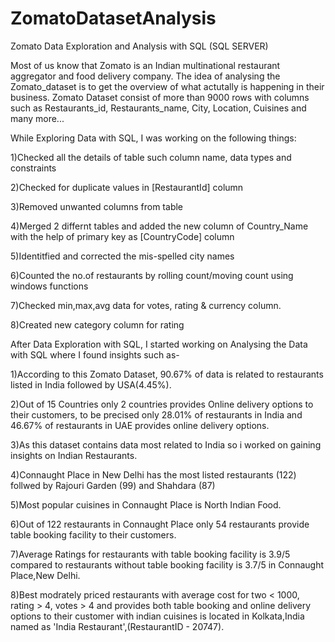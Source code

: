 # ZomatoDatasetAnalysis
Zomato Data Exploration and Analysis with SQL (SQL SERVER)

Most of us know that Zomato is an Indian multinational restaurant aggregator and food delivery company. The idea of analysing the Zomato_dataset is to get the overview of what actutally is happening in their business. Zomato Dataset consist of more than 9000 rows with columns such as Restaurants_id, Restaurants_name, City, Location, Cuisines and many more...

While Exploring Data with SQL, I was working on the following things:

1)Checked all the details of table such column name, data types and constraints

2)Checked for duplicate values in [RestaurantId] column

3)Removed unwanted columns from table

4)Merged 2 differnt tables and added the new column of Country_Name with the help of primary key as [CountryCode] column

5)Identitfied and corrected the mis-spelled city names

6)Counted the no.of restaurants by rolling count/moving count using windows functions

7)Checked min,max,avg data for votes, rating & currency column.

8)Created new category column for rating



After Data Exploration with SQL, I started working on Analysing the Data with SQL where I found insights such as-

1)According to this Zomato Dataset, 90.67% of data is related to restaurants listed in India followed by USA(4.45%).

2)Out of 15 Countries only 2 countries provides Online delivery options to their customers, to be precised only 28.01% of restaurants in India and 46.67% of restaurants in UAE provides online delivery options.

3)As this dataset contains data most related to India so i worked on gaining insights on Indian Restaurants.

4)Connaught Place in New Delhi has the most listed restaurants (122) follwed by Rajouri Garden (99) and Shahdara (87)

5)Most popular cuisines in Connaught Place is North Indian Food.

6)Out of 122 restaurants in Connaught Place only 54 restaurants provide table booking facility to their customers.

7)Average Ratings for restaurants with table booking facility is 3.9/5 compared to restaurants without table booking facility is 3.7/5 in Connaught Place,New Delhi.

8)Best modrately priced restaurants with average cost for two < 1000, rating > 4, votes > 4 and provides both table booking and online delivery options to their customer with indian cuisines is located in Kolkata,India named as 'India Restaurant',(RestaurantID - 20747).
